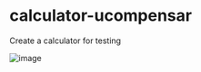 # calculator-ucompensar
Create a calculator for testing 

![image](https://user-images.githubusercontent.com/53983396/236102180-2cd44064-bd03-4e9d-84c8-05ddb91bd7f2.png)
